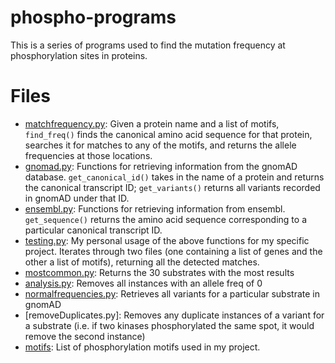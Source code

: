 # phospho-programs

This is a series of programs used to find the mutation frequency at phosphorylation sites in proteins.  

# Files
- [matchfrequency.py](matchfrequency.py): Given a protein name and a list of motifs, `find_freq()` finds the canonical amino acid sequence for that protein, searches it for matches to any of the motifs, and returns the allele frequencies at those locations.
- [gnomad.py](gnomad.py): Functions for retrieving information from the gnomAD database.  `get_canonical_id()` takes in the name of a protein and returns the canonical transcript ID; `get_variants()` returns all variants recorded in gnomAD under that ID.
- [ensembl.py](ensembl.py): Functions for retrieving information from ensembl.  `get_sequence()` returns the amino acid sequence corresponding to a particular canonical transcript ID.
- [testing.py](testing.py): My personal usage of the above functions for my specific project.  Iterates through two files (one containing a list of genes and the other a list of motifs), returning all the detected matches.
- [mostcommon.py](mostcommon.py): Returns the 30 substrates with the most results
- [analysis.py](analysis.py): Removes all instances with an allele freq of 0
- [normalfrequencies.py](normalfrequencies.py): Retrieves all variants for a particular substrate in gnomAD
- [removeDuplicates.py]: Removes any duplicate instances of a variant for a substrate (i.e. if two kinases phosphorylated the same spot, it would remove the second instance)
- [motifs](motifs): List of phosphorylation motifs used in my project.
